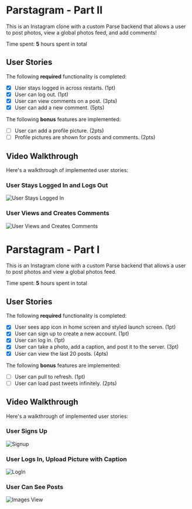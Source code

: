 # Parstagram - Part II

This is an Instagram clone with a custom Parse backend that allows a user to post photos, view a global photos feed, and add comments!

Time spent: **5** hours spent in total

## User Stories

The following **required** functionality is completed:

- [X] User stays logged in across restarts. (1pt)
- [X] User can log out. (1pt)
- [X] User can view comments on a post. (3pts)
- [X] User can add a new comment. (5pts)

The following **bonus** features are implemented:

- [ ] User can add a profile picture. (2pts)
- [ ] Profile pictures are shown for posts and comments. (2pts)

## Video Walkthrough

Here's a walkthrough of implemented user stories:

### User Stays Logged In and Logs Out
<img src='http://g.recordit.co/EkifTkGt0R.gif' title='User Stays Logged In' width='' alt='User Stays Logged In' />

### User Views and Creates Comments
<img src='http://g.recordit.co/dLyzHlkgTt.gif' title='User Views and Creates Comments' width='' alt='User Views and Creates Comments' />

# Parstagram - Part I

This is an Instagram clone with a custom Parse backend that allows a user to post photos and view a global photos feed.

Time spent: **5** hours spent in total

## User Stories

The following **required** functionality is completed:

- [X] User sees app icon in home screen and styled launch screen. (1pt)
- [X] User can sign up to create a new account. (1pt)
- [X] User can log in. (1pt)
- [X] User can take a photo, add a caption, and post it to the server. (3pt)
- [X] User can view the last 20 posts. (4pts)

The following **bonus** features are implemented:

- [ ] User can pull to refresh. (1pt)
- [ ] User can load past tweets infinitely. (2pts)

## Video Walkthrough

Here's a walkthrough of implemented user stories:

### User Signs Up
<img src='http://g.recordit.co/7Ey26ALykQ.gif' title='Video Walkthrough: Signup' width='' alt='Signup' />

### User Logs In, Upload Picture with Caption
<img src='http://g.recordit.co/JYI7sCcOcS.gif' title='Video Walkthrough: LogIn' width='' alt='LogIn' />

### User Can See Posts
<img src='http://g.recordit.co/3wr2AOUhEe.gif' title='Video Walkthrough: Images' width='' alt='Images View' />

